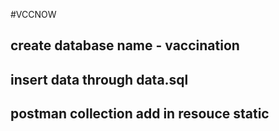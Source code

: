 #VCCNOW

## create database name - vaccination
## insert data through data.sql
## postman collection add in resouce static

